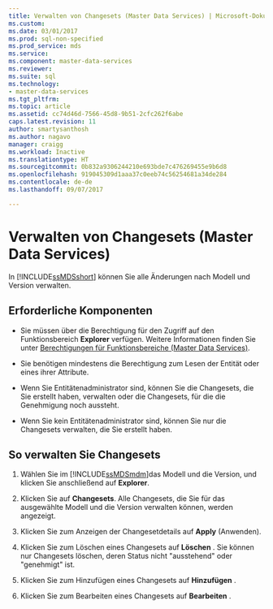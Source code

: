 ```yaml
---
title: Verwalten von Changesets (Master Data Services) | Microsoft-Dokumentation
ms.custom: 
ms.date: 03/01/2017
ms.prod: sql-non-specified
ms.prod_service: mds
ms.service: 
ms.component: master-data-services
ms.reviewer: 
ms.suite: sql
ms.technology:
- master-data-services
ms.tgt_pltfrm: 
ms.topic: article
ms.assetid: cc74d46d-7566-45d8-9b51-2cfc262f6abe
caps.latest.revision: 11
author: smartysanthosh
ms.author: nagavo
manager: craigg
ms.workload: Inactive
ms.translationtype: HT
ms.sourcegitcommit: 0b832a9306244210e693bde7c476269455e9b6d8
ms.openlocfilehash: 919045309d1aaa37c0eeb74c56254681a34de284
ms.contentlocale: de-de
ms.lasthandoff: 09/07/2017

---
```

# <a name="manage-changesets-master-data-services"></a>Verwalten von Changesets (Master Data Services)
  In [!INCLUDE[ssMDSshort](../includes/ssmdsshort-md.md)] können Sie alle Änderungen nach Modell und Version verwalten.  
  
## <a name="prerequisites"></a>Erforderliche Komponenten  
  
-   Sie müssen über die Berechtigung für den Zugriff auf den Funktionsbereich **Explorer** verfügen. Weitere Informationen finden Sie unter [Berechtigungen für Funktionsbereiche &#40;Master Data Services&#41;](../master-data-services/functional-area-permissions-master-data-services.md).  
  
-   Sie benötigen mindestens die Berechtigung zum Lesen der Entität oder eines ihrer Attribute.  
  
-   Wenn Sie Entitätenadministrator sind, können Sie die Changesets, die Sie erstellt haben, verwalten oder die Changesets, für die die Genehmigung noch aussteht.  
  
-   Wenn Sie kein Entitätenadministrator sind, können Sie nur die Changesets verwalten, die Sie erstellt haben.  
  
## <a name="to-manage-the-changesets"></a>So verwalten Sie Changesets  
  
1.  Wählen Sie im [!INCLUDE[ssMDSmdm](../includes/ssmdsmdm-md.md)]das Modell und die Version, und klicken Sie anschließend auf **Explorer**.  
  
2.  Klicken Sie auf **Changesets**. Alle Changesets, die Sie für das ausgewählte Modell und die Version verwalten können, werden angezeigt.  
  
3.  Klicken Sie zum Anzeigen der Changesetdetails auf **Apply** (Anwenden).  
  
4.  Klicken Sie zum Löschen eines Changesets auf **Löschen** . Sie können nur Changesets löschen, deren Status nicht "ausstehend" oder "genehmigt" ist.  
  
5.  Klicken Sie zum Hinzufügen eines Changesets auf **Hinzufügen** .  
  
6.  Klicken Sie zum Bearbeiten eines Changesets auf **Bearbeiten** .  
  
  

